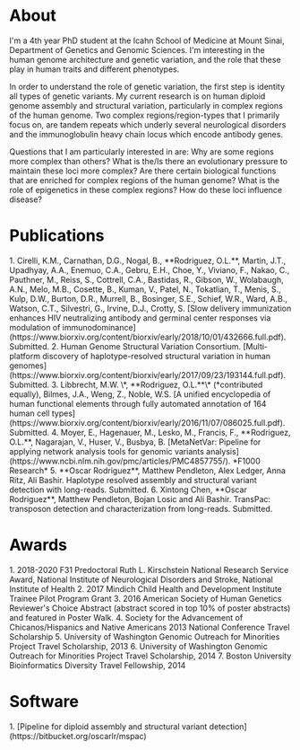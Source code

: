 
<h1 style="color:black;">About</h1>
<p>
I'm a 4th year PhD student at the Icahn School of Medicine at Mount Sinai, Department of Genetics and Genomic Sciences. I'm interesting in the human genome architecture and genetic variation, and the role that these play in human traits and different phenotypes.
</p>
<p>
In order to understand the role of genetic variation, the first step is identity all types of genetic variants. My current research is on human diploid genome assembly and structural variation, particularly in complex regions of the human genome. Two complex regions/region-types that I primarily focus on, are tandem repeats which underly several neurological disorders and the immunoglobulin heavy chain locus which encode antibody genes.
</p>
<p>
Questions that I am particularly interested in are: Why are some regions more complex than others? What is the/Is there an evolutionary pressure to maintain these loci more complex? Are there certain biological functions that are enriched for complex regions of the human genome? What is the role of epigenetics in these complex regions? How do these loci influence disease?
</p>

<h1 style="color:black;">Publications</h1>
1. Cirelli, K.M., Carnathan, D.G., Nogal, B., **Rodriguez, O.L.**, Martin, J.T., Upadhyay, A.A., Enemuo, C.A., Gebru, E.H., Choe, Y., Viviano, F., Nakao, C., Pauthner, M., Reiss, S., Cottrell, C.A., Bastidas, R., Gibson, W., Wolabaugh, A.N., Melo, M.B., Cosette, B., Kuman, V., Patel, N., Tokatlian, T., Menis, S., Kulp, D.W., Burton, D.R., Murrell, B., Bosinger, S.E., Schief, W.R., Ward, A.B., Watson, C.T., Silvestri, G., Irvine, D.J., Crotty, S. [Slow delivery immunization enhances HIV neutralizing antibody and germinal center responses via modulation of immunodominance](https://www.biorxiv.org/content/biorxiv/early/2018/10/01/432666.full.pdf). Submitted.
2. Human Genome Structural Variation Consortium. [Multi-platform discovery of haplotype-resolved structural variation in human genomes](https://www.biorxiv.org/content/biorxiv/early/2017/09/23/193144.full.pdf). Submitted.
3. Libbrecht, M.W. \*, **Rodriguez, O.L.**\* (*contributed equally), Bilmes, J.A., Weng, Z., Noble, W.S. [A unified encyclopedia of human functional elements through fully automated annotation of 164 human cell types](https://www.biorxiv.org/content/biorxiv/early/2016/11/07/086025.full.pdf). Submitted.
4. Moyer, E., Hagenauer, M., Lesko, M., Francis, F., **Rodriguez, O.L.**, Nagarajan, V., Huser, V., Busbya, B. [MetaNetVar: Pipeline for applying network analysis tools for genomic variants analysis](https://www.ncbi.nlm.nih.gov/pmc/articles/PMC4857755/). *F1000 Research*
5. **Oscar Rodriguez**, Matthew Pendleton, Alex Ledger, Anna Ritz, Ali Bashir. Haplotype resolved assembly and structural variant detection with long-reads. Submitted.
6. Xintong Chen, **Oscar Rodriguez**, Matthew Pendleton, Bojan Losic and Ali Bashir. TransPac: transposon detection and characterization from long-reads. Submitted.

<h1 style="color:black;">Awards</h1>
1. 2018-2020 F31 Predoctoral Ruth L. Kirschstein National Research Service Award, National Institute of Neurological Disorders and Stroke, National Institute of Health
2. 2017 Mindich Child Health and Development Institute Trainee Pilot Program Grant
3. 2016 American Society of Human Genetics Reviewer's Choice Abstract (abstract scored in top 10% of poster abstracts) and featured in Poster Walk. 
4. Society for the Advancement of Chicanos/Hispanics and Native Americans 2013 National Conference Travel Scholarship
5. University of Washington Genomic Outreach for Minorities Project Travel Scholarship, 2013
6. University of Washington Genomic Outreach for Minorities Project Travel Scholarship, 2014
7. Boston University Bioinformatics Diversity Travel Fellowship, 2014

<h1 style="color:black;">Software</h1>
1. [Pipeline for diploid assembly and structural variant detection](https://bitbucket.org/oscarlr/mspac)
